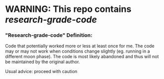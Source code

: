 # WARNING: This repo contains *research-grade-code*

### "Research-grade-code" Definition:
Code that potentially worked more or less at least once for me.
The code may or may not work when conditions change slightly (eg. running in a different moon phase).
The code is most likely abandoned and thus will not be maintained by the original author.

Usual advice: proceed with caution
